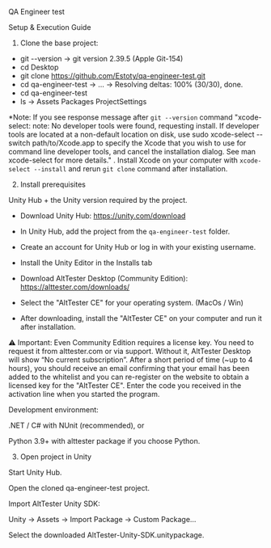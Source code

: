 QA Engineer test

Setup & Execution Guide
1. Clone the base project:

- git --version
→ git version 2.39.5 (Apple Git-154) 
- cd Desktop
- git clone https://github.com/Estoty/qa-engineer-test.git
- cd qa-engineer-test
→ ...
→ Resolving deltas: 100% (30/30), done.
- cd qa-engineer-test 
- ls
→ Assets		Packages	ProjectSettings

*Note: If you see response message after `git --version` command "xcode-select: note: No developer tools were found, requesting install. If developer tools are located at a non-default location on disk, use sudo xcode-select --switch path/to/Xcode.app to specify the Xcode that you wish to use for command line developer tools, and cancel the installation dialog. See man xcode-select for more details." . Install Xcode on your computer with `xcode-select --install` and rerun `git clone` command after installation.


2. Install prerequisites

Unity Hub + the Unity version required by the project.

- Download Unity Hub: https://unity.com/download
- In Unity Hub, add the project from the `qa-engineer-test` folder.
- Create an account for Unity Hub or log in with your existing username.
- Install the Unity Editor in the Installs tab
  
- Download AltTester Desktop (Community Edition): https://alttester.com/downloads/
- Select the "AltTester CE" for your operating system. (MacOs / Win)
- After downloading, install the "AltTester CE" on your computer and run it after installation.

⚠️ Important: Even Community Edition requires a license key. You need to request it from alttester.com or via support. Without it, AltTester Desktop will show “No current subscription”. After a short period of time (~up to 4 hours), you should receive an email confirming that your email has been added to the whitelist and you can re-register on the website to obtain a licensed key for the "AltTester CE". Enter the code you received in the activation line when you started the program.



Development environment:

.NET / C# with NUnit (recommended), or

Python 3.9+ with alttester package if you choose Python.


3. Open project in Unity

Start Unity Hub.

Open the cloned qa-engineer-test project.

Import AltTester Unity SDK:

Unity → Assets → Import Package → Custom Package...

Select the downloaded AltTester-Unity-SDK.unitypackage.
